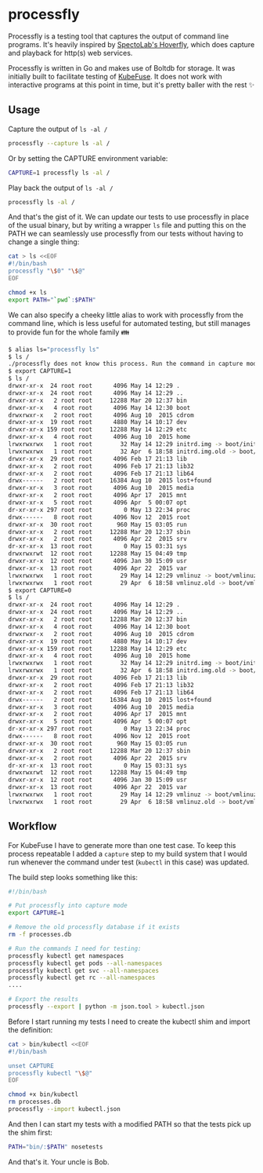 processfly
==========

Processfly is a testing tool that captures the output of command line programs.
It's heavily inspired by [SpectoLab's Hoverfly](https://github.com/SpectoLabs/hoverfly), 
which does capture and playback for http(s) web services.

Processfly is written in Go and makes use of Boltdb for storage.  It was
initially built to facilitate testing of [KubeFuse](https://github.com/bspaans/kubefuse). 
It does not work with interactive programs at this point in time, but it's
pretty baller with the rest :sparkles:


## Usage

Capture the output of `ls -al /`

```sh
processfly --capture ls -al /
```

Or by setting the CAPTURE environment variable:

```sh
CAPTURE=1 processfly ls -al /
```

Play back the output of `ls -al /`

```sh
processfly ls -al /
```

And that's the gist of it. We can update our tests to use processfly in place
of the usual binary, but by writing a wrapper `ls` file and putting this on the
PATH we can seamlessly use processfly from our tests without having to change 
a single thing:

```sh
cat > ls <<EOF 
#!/bin/bash 
processfly "\$0" "\$@"
EOF

chmod +x ls  
export PATH="`pwd`:$PATH"
```


We can also specify a cheeky little alias to work with processfly from the
command line, which is less useful for automated testing, but still manages to
provide fun for the whole family :family:

```sh
$ alias ls="processfly ls"
$ ls /
./processfly does not know this process. Run the command in capture mode first.
$ export CAPTURE=1
$ ls /
drwxr-xr-x  24 root root      4096 May 14 12:29 .
drwxr-xr-x  24 root root      4096 May 14 12:29 ..
drwxr-xr-x   2 root root     12288 Mar 20 12:37 bin
drwxr-xr-x   4 root root      4096 May 14 12:30 boot
drwxrwxr-x   2 root root      4096 Aug 10  2015 cdrom
drwxr-xr-x  19 root root      4880 May 14 10:17 dev
drwxr-xr-x 159 root root     12288 May 14 12:29 etc
drwxr-xr-x   4 root root      4096 Aug 10  2015 home
lrwxrwxrwx   1 root root        32 May 14 12:29 initrd.img -> boot/initrd.img-4.2.0-36-generic
lrwxrwxrwx   1 root root        32 Apr  6 18:58 initrd.img.old -> boot/initrd.img-4.2.0-35-generic
drwxr-xr-x  29 root root      4096 Feb 17 21:13 lib
drwxr-xr-x   2 root root      4096 Feb 17 21:13 lib32
drwxr-xr-x   2 root root      4096 Feb 17 21:13 lib64
drwx------   2 root root     16384 Aug 10  2015 lost+found
drwxr-xr-x   3 root root      4096 Aug 10  2015 media
drwxr-xr-x   2 root root      4096 Apr 17  2015 mnt
drwxr-xr-x   5 root root      4096 Apr  5 00:07 opt
dr-xr-xr-x 297 root root         0 May 13 22:34 proc
drwx------   8 root root      4096 Nov 12  2015 root
drwxr-xr-x  30 root root       960 May 15 03:05 run
drwxr-xr-x   2 root root     12288 Mar 20 12:37 sbin
drwxr-xr-x   2 root root      4096 Apr 22  2015 srv
dr-xr-xr-x  13 root root         0 May 15 03:31 sys
drwxrwxrwt  12 root root     12288 May 15 04:49 tmp
drwxr-xr-x  12 root root      4096 Jan 30 15:09 usr
drwxr-xr-x  13 root root      4096 Apr 22  2015 var
lrwxrwxrwx   1 root root        29 May 14 12:29 vmlinuz -> boot/vmlinuz-4.2.0-36-generic
lrwxrwxrwx   1 root root        29 Apr  6 18:58 vmlinuz.old -> boot/vmlinuz-4.2.0-35-generic
$ export CAPTURE=0
$ ls /
drwxr-xr-x  24 root root      4096 May 14 12:29 .
drwxr-xr-x  24 root root      4096 May 14 12:29 ..
drwxr-xr-x   2 root root     12288 Mar 20 12:37 bin
drwxr-xr-x   4 root root      4096 May 14 12:30 boot
drwxrwxr-x   2 root root      4096 Aug 10  2015 cdrom
drwxr-xr-x  19 root root      4880 May 14 10:17 dev
drwxr-xr-x 159 root root     12288 May 14 12:29 etc
drwxr-xr-x   4 root root      4096 Aug 10  2015 home
lrwxrwxrwx   1 root root        32 May 14 12:29 initrd.img -> boot/initrd.img-4.2.0-36-generic
lrwxrwxrwx   1 root root        32 Apr  6 18:58 initrd.img.old -> boot/initrd.img-4.2.0-35-generic
drwxr-xr-x  29 root root      4096 Feb 17 21:13 lib
drwxr-xr-x   2 root root      4096 Feb 17 21:13 lib32
drwxr-xr-x   2 root root      4096 Feb 17 21:13 lib64
drwx------   2 root root     16384 Aug 10  2015 lost+found
drwxr-xr-x   3 root root      4096 Aug 10  2015 media
drwxr-xr-x   2 root root      4096 Apr 17  2015 mnt
drwxr-xr-x   5 root root      4096 Apr  5 00:07 opt
dr-xr-xr-x 297 root root         0 May 13 22:34 proc
drwx------   8 root root      4096 Nov 12  2015 root
drwxr-xr-x  30 root root       960 May 15 03:05 run
drwxr-xr-x   2 root root     12288 Mar 20 12:37 sbin
drwxr-xr-x   2 root root      4096 Apr 22  2015 srv
dr-xr-xr-x  13 root root         0 May 15 03:31 sys
drwxrwxrwt  12 root root     12288 May 15 04:49 tmp
drwxr-xr-x  12 root root      4096 Jan 30 15:09 usr
drwxr-xr-x  13 root root      4096 Apr 22  2015 var
lrwxrwxrwx   1 root root        29 May 14 12:29 vmlinuz -> boot/vmlinuz-4.2.0-36-generic
lrwxrwxrwx   1 root root        29 Apr  6 18:58 vmlinuz.old -> boot/vmlinuz-4.2.0-35-generic
```


## Workflow


For KubeFuse I have to generate more than one test case.  To keep this process
repeatable I added a `capture` step to my build system that I would run
whenever the command under test (`kubectl` in this case) was updated.

The build step looks something like this:

```sh
#!/bin/bash 

# Put processfly into capture mode 
export CAPTURE=1

# Remove the old processfly database if it exists
rm -f processes.db

# Run the commands I need for testing:
processfly kubectl get namespaces
processfly kubectl get pods --all-namespaces
processfly kubectl get svc --all-namespaces
processfly kubectl get rc --all-namespaces
....

# Export the results
processfly --export | python -m json.tool > kubectl.json
```

Before I start running my tests I need to create the kubectl shim and import
the definition:

```sh
cat > bin/kubectl <<EOF 
#!/bin/bash 

unset CAPTURE
processfly kubectl "\$@"
EOF

chmod +x bin/kubectl
rm processes.db
processfly --import kubectl.json
```

And then I can start my tests with a modified PATH so that the tests pick 
up the shim first:

```sh
PATH="bin/:$PATH" nosetests
```

And that's it. Your uncle is Bob.

